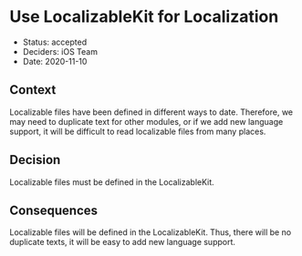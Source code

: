 # Use LocalizableKit for Localization

* Status:  accepted
* Deciders: iOS Team
* Date: 2020-11-10

## Context

Localizable files have been defined in different ways to date. Therefore, we may need to duplicate text for other modules, or if we add new language support, it will be difficult to read localizable files from many places.

## Decision

Localizable files must be defined in the LocalizableKit.

## Consequences

Localizable files will be defined in the LocalizableKit. Thus, there will be no duplicate texts, it will be easy to add new language support.
